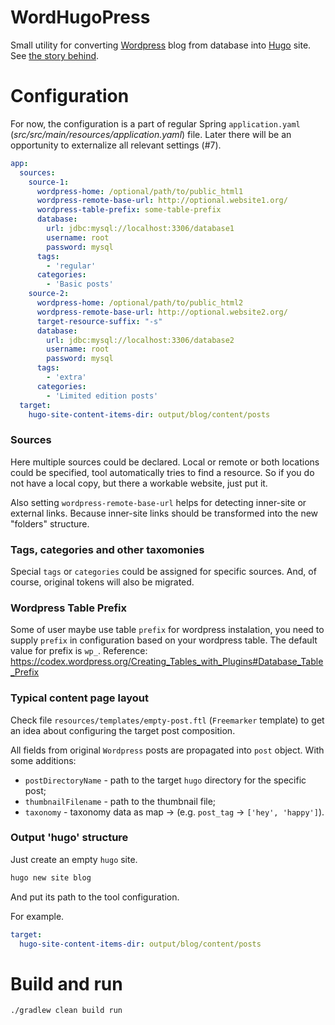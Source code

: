 # WordHugoPress
Small utility for converting [Wordpress](https://wordpress.org/) blog from database into [Hugo](https://gohugo.io/) site.
See [the story behind](https://nantipov.org/2019/12/converting-site-from-wordpress-into-hugo/).

# Configuration

For now, the configuration is a part of regular Spring `application.yaml` (_src/src/main/resources/application.yaml_) file. Later there will be an opportunity to externalize all relevant settings (#7).

```yaml
app:
  sources:
    source-1:
      wordpress-home: /optional/path/to/public_html1
      wordpress-remote-base-url: http://optional.website1.org/
      wordpress-table-prefix: some-table-prefix
      database:
        url: jdbc:mysql://localhost:3306/database1
        username: root
        password: mysql
      tags:
        - 'regular'
      categories:
        - 'Basic posts'
    source-2:
      wordpress-home: /optional/path/to/public_html2
      wordpress-remote-base-url: http://optional.website2.org/
      target-resource-suffix: "-s"
      database:
        url: jdbc:mysql://localhost:3306/database2
        username: root
        password: mysql
      tags:
        - 'extra'
      categories:
        - 'Limited edition posts'
  target:
    hugo-site-content-items-dir: output/blog/content/posts
```

### Sources

Here multiple sources could be declared. Local or remote or both locations could be specified, tool automatically tries to find a resource. So if you do not have a local copy, but there a workable website, just put it.

Also setting `wordpress-remote-base-url` helps for detecting inner-site or external links. Because inner-site links should be transformed into the new "folders" structure.

### Tags, categories and other taxomonies

Special `tags` or `categories` could be assigned for specific sources. And, of course, original tokens will also be migrated.

### Wordpress Table Prefix

Some of user maybe use table `prefix` for wordpress instalation, you need to supply `prefix` in configuration based on your wordpress table. The default value for prefix is `wp_`.
Reference: https://codex.wordpress.org/Creating_Tables_with_Plugins#Database_Table_Prefix

### Typical content page layout

Check file `resources/templates/empty-post.ftl` (`Freemarker` template) to get an idea about configuring the target post composition.

All fields from original `Wordpress` posts are propagated into `post` object. With some additions:
* `postDirectoryName` - path to the target `hugo` directory for the specific post;
* `thumbnailFilename` - path to the thumbnail file;
* `taxonomy` - taxonomy data as map <taxonomy name> -> <list> (e.g. `post_tag` -> `['hey', 'happy']`).

### Output 'hugo' structure

Just create an empty `hugo` site.

```sh
hugo new site blog
```

And put its path to the tool configuration.

For example.
```yaml
target:
  hugo-site-content-items-dir: output/blog/content/posts
```

# Build and run
```sh
./gradlew clean build run
```
